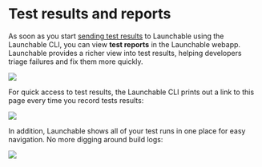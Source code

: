 # Test results and reports

As soon as you start [sending test results](../sending-data-to-launchable/) to Launchable using the Launchable CLI, you can view **test reports** in the Launchable webapp. Launchable provides a richer view into test results, helping developers triage failures and fix them more quickly.

![](<../.gitbook/assets/Test session details - with content.png>)

For quick access to test results, the Launchable CLI prints out a link to this page every time you record tests results:

![](<../.gitbook/assets/Link to results.png>)

In addition, Launchable shows all of your test runs in one place for easy navigation. No more digging around build logs:

![](<../.gitbook/assets/Test runs - with content.png>)

